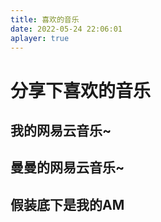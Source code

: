 ```yaml
---
title: 喜欢的音乐
date: 2022-05-24 22:06:01
aplayer: true
---
```


# 分享下喜欢的音乐

## 我的网易云音乐~ 

<div class="aplayer" data-id="7459239663" data-server="netease" data-type="playlist" data-mutex="true" data-preload="auto" data-theme="#3F51B5"
     data-order="random"></div>

## 曼曼的网易云音乐~

<div class="aplayer" data-id="7463063950" data-server="netease" data-type="playlist" data-mutex="true" data-preload="auto" data-theme="#3F51B5" data-order="random"></div>

## 假装底下是我的AM
